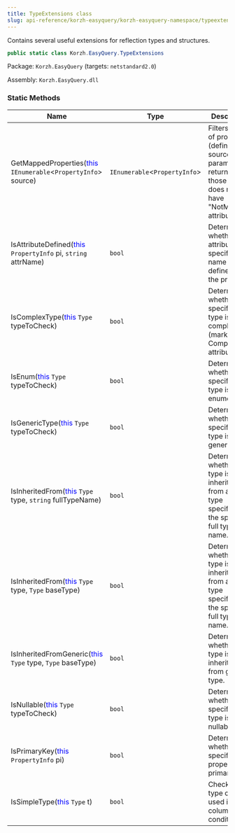 ```yaml
---
title: TypeExtensions class
slug: api-reference/korzh-easyquery/korzh-easyquery-namespace/typeextensions-class
---
```



Contains several useful extensions for reflection types and structures.
```csharp
public static class Korzh.EasyQuery.TypeExtensions

```
Package: `Korzh.EasyQuery` (targets: `netstandard2.0`)

Assembly: `Korzh.EasyQuery.dll`

### Static Methods

| Name | Type | Description | 
| --- | --- | --- | 
| GetMappedProperties(<span style='color: blue'>this</span> `IEnumerable`&lt;`PropertyInfo`&gt; source) | `IEnumerable`&lt;`PropertyInfo`&gt; | Filters the list of properties (defined by source parameter) to return only those which does not have "NotMapped" attribute. | 
| IsAttributeDefined(<span style='color: blue'>this</span> `PropertyInfo` pi, `string` attrName) | `bool` | Determines whether the attribute with specified name is defined for the property. | 
| IsComplexType(<span style='color: blue'>this</span> `Type` typeToCheck) | `bool` | Determines whether the specified type is complex type (marked by ComplexType attribute). | 
| IsEnum(<span style='color: blue'>this</span> `Type` typeToCheck) | `bool` | Determines whether the specified type is an enumeration. | 
| IsGenericType(<span style='color: blue'>this</span> `Type` typeToCheck) | `bool` | Determines whether the specified type is generic type. | 
| IsInheritedFrom(<span style='color: blue'>this</span> `Type` type, `string` fullTypeName) | `bool` | Determines whether the type is inherited from another type specified by the specified full type name. | 
| IsInheritedFrom(<span style='color: blue'>this</span> `Type` type, `Type` baseType) | `bool` | Determines whether the type is inherited from another type specified by the specified full type name. | 
| IsInheritedFromGeneric(<span style='color: blue'>this</span> `Type` type, `Type` baseType) | `bool` | Determines whether the type is inherited from generic type. | 
| IsNullable(<span style='color: blue'>this</span> `Type` typeToCheck) | `bool` | Determines whether the specified type is a nullable type. | 
| IsPrimaryKey(<span style='color: blue'>this</span> `PropertyInfo` pi) | `bool` | Determines whether specified property is a primary key. | 
| IsSimpleType(<span style='color: blue'>this</span> `Type` t) | `bool` | Checks if the type can be used in columns and conditions |